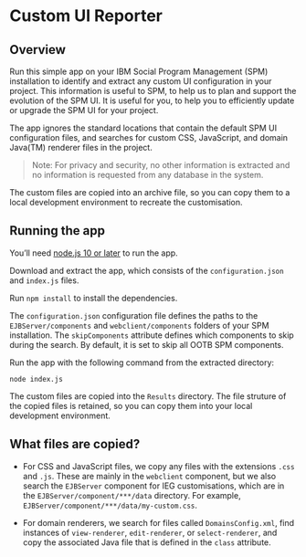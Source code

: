 # Custom UI Reporter

## Overview

Run this simple app on your IBM Social Program Management (SPM) installation to identify and extract any custom UI configuration in your project. This information is useful to SPM, to help us to plan and support the evolution of the SPM UI. It is useful for you, to help you to efficiently update or upgrade the SPM UI for your project.

The app ignores the standard locations that contain the default SPM UI configuration files, and searches for custom CSS, JavaScript, and domain Java(TM) renderer files in the project.

> Note: For privacy and security, no other information is extracted and no information is requested from any database in the system.

The custom files are copied into an archive file, so you can copy them to a local development environment to recreate the customisation.


## Running the app

You’ll need [node.js 10 or later](https://nodejs.org) to run the app.

Download and extract the app, which consists of the `configuration.json` and `index.js` files.

Run `npm install` to install the dependencies.

The `configuration.json` configuration file defines the paths to the `EJBServer/components` and `webclient/components` folders of your SPM installation. The `skipComponents` attribute defines which components to skip during the search. By default, it is set to skip all OOTB SPM components.

Run the app with the following command from the extracted directory:

```node index.js```

The custom files are copied into the `Results` directory. The file struture of the copied files is retained, so you can copy them into your local development environment.

## What files are copied?

- For CSS and JavaScript files, we copy any files with the extensions `.css` and `.js`. These are mainly in the `webclient` component, but we also search the `EJBServer` component for IEG customisations, which are in the `EJBServer/component/***/data` directory. For example, ` EJBServer/component/***/data/my-custom.css`.

- For domain renderers, we search for files called `DomainsConfig.xml`, find instances of `view-renderer`, `edit-renderer`, or `select-renderer`, and copy the associated Java file that is defined in the `class` attribute.
